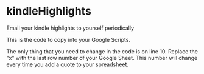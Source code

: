 # kindleHighlights
Email your kindle highlights to yourself periodically

This is the code to copy into your Google Scripts. 

The only thing that you need to change in the code is on line 10. Replace the "x" with the last row number of your Google Sheet. 
This number will change every time you add a quote to your spreadsheet. 
